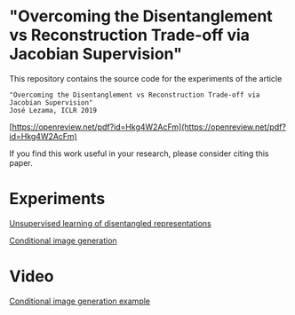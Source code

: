 # "Overcoming the Disentanglement vs Reconstruction Trade-off via Jacobian Supervision"

This repository contains the source code for the experiments of the article

    "Overcoming the Disentanglement vs Reconstruction Trade-off via Jacobian Supervision"
    José Lezama, ICLR 2019

[https://openreview.net/pdf?id=Hkg4W2AcFm](https://openreview.net/pdf?id=Hkg4W2AcFm)

If you find this work useful in your research, please consider citing this paper.


# Experiments
[Unsupervised learning of disentangled representations](unsupervised_disentangling) 

[Conditional image generation](conditional_image_generation) 

# Video
[Conditional image generation example](https://iie.fing.edu.uy/~jlezama/web/iclr2019.mp4)
